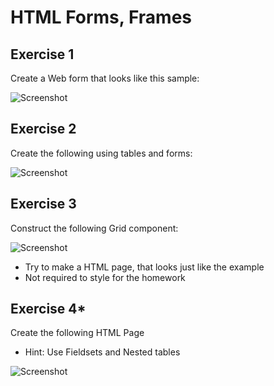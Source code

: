 # HTML Forms, Frames

## Exercise 1
Create a Web form that looks like this sample:

![Screenshot](https://github.com/flextry/Telerik-Academy/blob/master/Web%20Design%20%26%20Development/1.%20HTML%20Basics/03.%20HTML%20-%20Forms%20%26%20Frames/01.%20Simple%20Web%20Form/index.png)

## Exercise 2
Create the following using tables and forms:

![Screenshot](https://github.com/flextry/Telerik-Academy/blob/master/Web%20Design%20%26%20Development/1.%20HTML%20Basics/03.%20HTML%20-%20Forms%20%26%20Frames/02.%20Student%20table/index.png)

## Exercise 3
Construct the following Grid component:

![Screenshot](https://github.com/flextry/Telerik-Academy/blob/master/Web%20Design%20%26%20Development/1.%20HTML%20Basics/03.%20HTML%20-%20Forms%20%26%20Frames/03.%20Styled%20Table%20of%20Products/index.png)

* Try to make a HTML page, that looks just like the example
* Not required to style for the homework

## Exercise 4*
Create the following HTML Page
* Hint: Use Fieldsets and Nested tables

![Screenshot](https://github.com/flextry/Telerik-Academy/blob/master/Web%20Design%20%26%20Development/1.%20HTML%20Basics/03.%20HTML%20-%20Forms%20%26%20Frames/04.%20Notebook%20Details/index.png)
